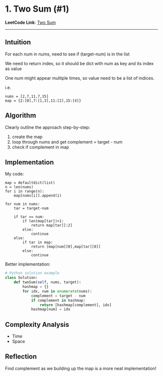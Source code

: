 # 1. Two Sum (#1)

**LeetCode Link**: [Two Sum](https://leetcode.com/problems/two-sum/)

---

## Intuition
For each num in nums, need to see if (target-num) is in the list

We need to return index, so it should be dict with num as key and its index as value

One num might appear multiple times, so value need to be a list of indices.

i.e. 
```
nums = [2,7,11,7,15]
map = {2:[0],7:[1,3],11:[2],15:[4]}
```
## Algorithm
Clearly outline the approach step-by-step:

1. create the map 
2. loop through nums and get complement = target - num
3. check if complement in map

## Implementation
My code:
```python!
map = defaultdict(list)
n = len(nums)
for i in range(n):
    map[nums[i]].append(i)

for num in nums:
    tar = target-num

    if tar == num:                 
        if len(map[tar])>1: 
            return map[tar][:2]
        else:
            continue
    else:
        if tar in map:
            return [map[num][0],map[tar][0]]
        else:
            continue
```

Better implementation:

```python
# Python solution example
class Solution:
    def twoSum(self, nums, target):
        hashmap = {}
        for idx, num in enumerate(nums):
            complement = target - num
            if complement in hashmap:
                return [hashmap[complement], idx]
            hashmap[num] = idx

```
## Complexity Analysis
- Time
- Space

## Reflection
Find complement as we building up the map is a more neat implementation!
